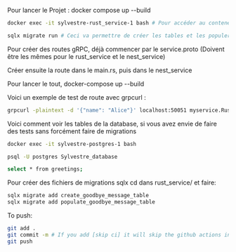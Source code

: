 Pour lancer le Projet : docker compose up --build

```sh
docker exec -it sylvestre-rust_service-1 bash # Pour accéder au conteneur rust

sqlx migrate run # Ceci va permettre de créer les tables et les populer !
```

Pour créer des routes gRPC, déjà commencer par le service.proto (Doivent être les mêmes pour le rust_service et le nest_service)

Créer ensuite la route dans le main.rs, puis dans le nest_service

Pour lancer le tout, docker-compose up --build

Voici un exemple de test de route avec grpcurl :
```sh
grpcurl -plaintext -d '{"name": "Alice"}' localhost:50051 myservice.RustService/SayHello
```

Voici comment voir les tables de la database, si vous avez envie de faire des tests sans forcément faire de migrations 
```sh
docker exec -it sylvestre-postgres-1 bash

psql -U postgres Sylvestre_database

select * from greetings;
```

Pour créer des fichiers de migrations sqlx cd dans rust_service/ et faire:
```sh
sqlx migrate add create_goodbye_message_table
sqlx migrate add populate_goodbye_message_table
```
To push:
```sh
git add .
git commit -m # If you add [skip ci] it will skip the github actions in the main
git push
```


